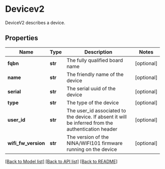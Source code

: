 # Devicev2

DeviceV2 describes a device.
## Properties
Name | Type | Description | Notes
------------ | ------------- | ------------- | -------------
**fqbn** | **str** | The fully qualified board name | [optional] 
**name** | **str** | The friendly name of the device | [optional] 
**serial** | **str** | The serial uuid of the device | [optional] 
**type** | **str** | The type of the device | [optional] 
**user_id** | **str** | The user_id associated to the device. If absent it will be inferred from the authentication header | [optional] 
**wifi_fw_version** | **str** | The version of the NINA/WIFI101 firmware running on the device | [optional] 

[[Back to Model list]](../README.md#documentation-for-models) [[Back to API list]](../README.md#documentation-for-api-endpoints) [[Back to README]](../README.md)


